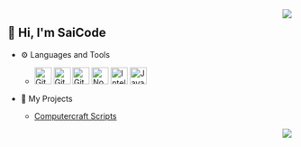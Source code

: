<img align="right" src="https://github-readme-stats.vercel.app/api?username=SaiCode-DEV&include_all_commits=true&show_icons=true&icon_color=66ccff&text_color=1266db&bg_color=212121" />

## :wave: Hi, I'm SaiCode

- :gear: Languages and Tools

  - <img src="https://raw.githubusercontent.com/jmnote/z-icons/master/svg/python.svg" alt="Git" width = "30px" height = "30px"/> <img src="https://upload.wikimedia.org/wikipedia/commons/thumb/9/9a/Visual_Studio_Code_1.35_icon.svg/768px-Visual_Studio_Code_1.35_icon.svg.png" alt="Git" width = "30px" height = "30px"/> <img src="https://raw.githubusercontent.com/jmnote/z-icons/master/svg/git.svg" alt="Git" width = "30px" height = "30px"/> <img src="https://github.com/get-icon/geticon/raw/master/icons/nodejs-icon.svg" alt="Node.js" width = "30px" height = "30px"> <img alt="IntelliJ IDEA" src="https://cdn.svgporn.com/logos/intellij-idea.svg" width="30px" height="30px"> <img src="https://raw.githubusercontent.com/jmnote/z-icons/master/svg/java.svg" alt="Java" width = "30px" height = "30px"/> 

- :hammer: My Projects
  - [Computercraft Scripts](https://github.com/SaiCode-DEV/Minacraft-Computers)

<img align="right" src="https://github-readme-stats.vercel.app/api/top-langs/?username=saibot-yt&text_color=1266db&bg_color=212121" />

